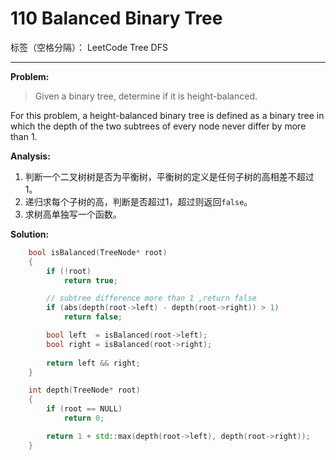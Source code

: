 ﻿# 110 Balanced Binary Tree

标签（空格分隔）： LeetCode Tree DFS

---

**Problem:**
>   Given a binary tree, determine if it is height-balanced.
>
For this problem, a height-balanced binary tree is defined as a binary tree in which the depth of the two subtrees of every node never differ by more than 1.

**Analysis:**

 1. 判断一个二叉树树是否为平衡树，平衡树的定义是任何子树的高相差不超过1。
 2. 递归求每个子树的高，判断是否超过1，超过则返回`false`。
 3. 求树高单独写一个函数。

**Solution:**
```cpp
	bool isBalanced(TreeNode* root)
	{
		if (!root)
			return true;

		// subtree difference more than 1 ,return false
		if (abs(depth(root->left) - depth(root->right)) > 1)
			return false;

		bool left  = isBalanced(root->left);
		bool right = isBalanced(root->right);
		
		return left && right;
	}

	int depth(TreeNode* root)
	{
		if (root == NULL)
			return 0;

		return 1 + std::max(depth(root->left), depth(root->right));
	}
```

